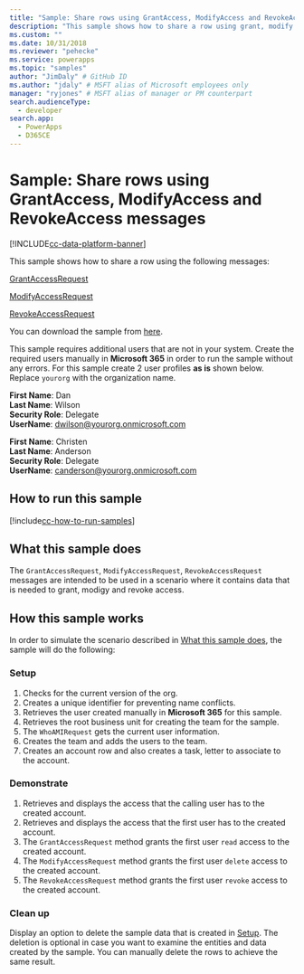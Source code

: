 ```yaml
---
title: "Sample: Share rows using GrantAccess, ModifyAccess and RevokeAccess (Common Data Service) | Microsoft Docs" # Intent and product brand in a unique string of 43-59 chars including spaces
description: "This sample shows how to share a row using grant, modify and revoke access message." # 115-145 characters including spaces. This abstract displays in the search result.
ms.custom: ""
ms.date: 10/31/2018
ms.reviewer: "pehecke"
ms.service: powerapps
ms.topic: "samples"
author: "JimDaly" # GitHub ID
ms.author: "jdaly" # MSFT alias of Microsoft employees only
manager: "ryjones" # MSFT alias of manager or PM counterpart
search.audienceType: 
  - developer
search.app: 
  - PowerApps
  - D365CE
---
```

# Sample: Share rows using GrantAccess, ModifyAccess and RevokeAccess messages

[!INCLUDE[cc-data-platform-banner](../../../../includes/cc-data-platform-banner.md)]

<!-- https://docs.microsoft.com/dynamics365/customer-engagement/developer/sample-share-records-using-grantaccess-modifyaccess-revokeaccess-messages 

Change sample to make sure it works with Common Data Service
-->

This sample shows how to share a row using the following messages:

[GrantAccessRequest](https://docs.microsoft.com/dotnet/api/microsoft.crm.sdk.messages.grantaccessrequest?view=dynamics-general-ce-9)

[ModifyAccessRequest](https://docs.microsoft.com/dotnet/api/microsoft.crm.sdk.messages.modifyaccessrequest?view=dynamics-general-ce-9)

[RevokeAccessRequest](https://docs.microsoft.com/dotnet/api/microsoft.crm.sdk.messages.revokeaccessrequest?view=dynamics-general-ce-9)

You can download the sample from [here](https://github.com/Microsoft/PowerApps-Samples/tree/master/cds/orgsvc/C%23/GrantModifyRevokeAccess).

This sample requires additional users that are not in your system. Create the required users manually in **Microsoft 365** in order to run the sample without any errors. For this sample create 2 user profiles **as is** shown below. Replace `yourorg` with the organization name.

**First Name**: Dan<br/>
**Last Name**: Wilson<br/>
**Security Role**: Delegate<br/>
**UserName**: dwilson@yourorg.onmicrosoft.com<br/>

**First Name**: Christen<br/>
**Last Name**: Anderson<br/>
**Security Role**: Delegate<br/>
**UserName**: canderson@yourorg.onmicrosoft.com<br/>

## How to run this sample

[!include[cc-how-to-run-samples](../../includes/cc-how-to-run-samples.md)]

## What this sample does

The `GrantAccessRequest`, `ModifyAccessRequest`, `RevokeAccessRequest` messages are intended to be used in a scenario where it contains data that is needed to grant, modigy and revoke access.

## How this sample works

In order to simulate the scenario described in [What this sample does](#what-this-sample-does), the sample will do the following:

### Setup

1. Checks for the current version of the org.
2. Creates a unique identifier for preventing name conflicts.
3. Retrieves the user created manually in **Microsoft 365** for this sample.
4. Retrieves the root business unit for creating the team for the sample.
5. The `WhoAMIRequest` gets the current user information.
6. Creates the team and adds the users to the team. 
7. Creates an account row and also creates a task, letter to associate to the account.

### Demonstrate

1. Retrieves and displays the access that the calling user has to the created account.
2. Retrieves and displays the access that the first user has to the created account. 
3. The `GrantAccessRequest` method grants the first user `read` access to the created account.
4. The `ModifyAccessRequest` method grants the first user `delete` access to the created account.
5. The `RevokeAccessRequest` method grants the first user `revoke` access to the created account.

### Clean up

Display an option to delete the sample data that is created in [Setup](#setup). The deletion is optional in case you want to examine the entities and data created by the sample. You can manually delete the rows to achieve the same result.
